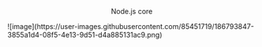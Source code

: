 <p align="center">
  Node.js core
</p>
![image](https://user-images.githubusercontent.com/85451719/186793847-3855a1d4-08f5-4e13-9d51-d4a885131ac9.png)

